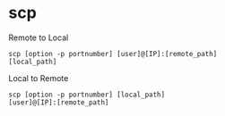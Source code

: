 # scp
Remote to Local   
   
<code>scp [option -p portnumber] [user]@[IP]:[remote_path] [local_path]</code>

Local to Remote   
   
<code>scp [option -p portnumber] [local_path] [user]@[IP]:[remote_path]</code>
